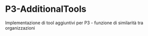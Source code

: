 # P3-AdditionalTools
Implementazione di tool aggiuntivi per P3 - funzione di similarità tra organizzazioni
